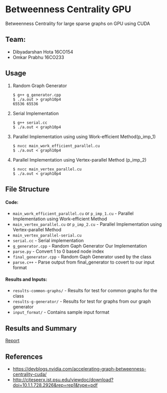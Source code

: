 # Betweenness Centrality GPU
Betweenness Centrality for large sparse graphs on GPU using CUDA

## Team:
- Dibyadarshan Hota 16CO154
- Omkar Prabhu 16CO233

## Usage
1. Random Graph Generator
    ```
    $ g++ g_generator.cpp
    $ ./a.out > graph10p4
    65536 65536
    ```

2. Serial Implementation
    ```
    $ g++ serial.cc
    $ ./a.out < graph10p4
    ```

3. Parallel Implementation using using Work-efficient Method(p_imp_1)
    ```
    $ nvcc main_work_efficient_parallel.cu
    $ ./a.out < graph10p4
    ```

4. Parallel Implementation using Vertex-parallel Method (p_imp_2)
    ```
    $ nvcc main_vertex_parallel.cu
    $ ./a.out < graph10p4
    ```

## File Structure
#### Code:
- `main_work_efficient_parallel.cu` or `p_imp_1.cu` - Parallel Implementation using Work-efficient Method
- `main_vertex_parallel.cu` or `p_imp_2.cu` - Parallel Implementation using Vertex-parallel Method
- `main_vertex_parallel-serial.cu`
- `serial.cc` - Serial implementation
- `g_generator.cpp` - Random Gaph Generator Our Implementation
- `parse.py` - Convert 1 to 0 based node index
- `final_generator.cpp` - Random Gaph Generator used by the class
- `parse.c++` - Parse output from final_generator to covert to our input format

#### Results and Inputs:
- `results-common-graphs/` - Results for test for common graphs for the class
- `results-g-generator/` - Results for test for graphs from our graph generator
- `input_format/` - Contains sample input format

## Results and Summary
[Report](https://docs.google.com/document/d/13IBHya_Ssg-kmunpqWjW1x8AytCj7VRjoWAEN_Ipm0Q/edit?usp=sharing)

## References
- https://devblogs.nvidia.com/accelerating-graph-betweenness-centrality-cuda/
- http://citeseerx.ist.psu.edu/viewdoc/download?doi=10.1.1.728.2926&rep=rep1&type=pdf
